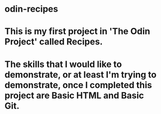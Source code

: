 # odin-recipes

# This is my first project in 'The Odin Project' called Recipes.

# The skills that I would like to demonstrate, or at least I'm trying to demonstrate, once I completed this project are Basic HTML and Basic Git.